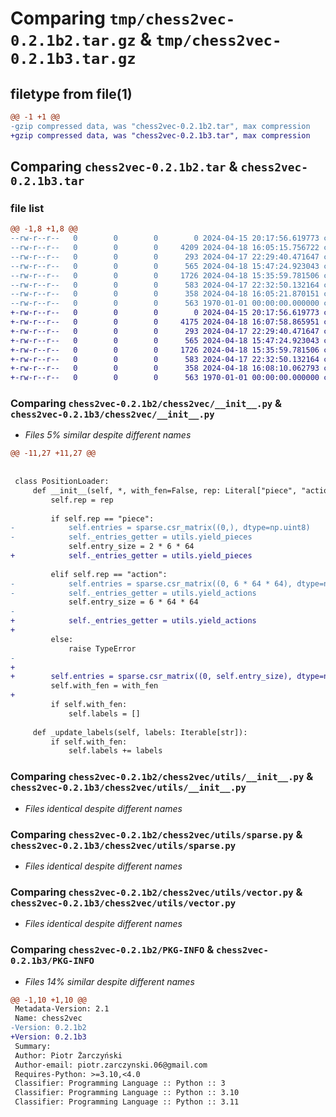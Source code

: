 # Comparing `tmp/chess2vec-0.2.1b2.tar.gz` & `tmp/chess2vec-0.2.1b3.tar.gz`

## filetype from file(1)

```diff
@@ -1 +1 @@
-gzip compressed data, was "chess2vec-0.2.1b2.tar", max compression
+gzip compressed data, was "chess2vec-0.2.1b3.tar", max compression
```

## Comparing `chess2vec-0.2.1b2.tar` & `chess2vec-0.2.1b3.tar`

### file list

```diff
@@ -1,8 +1,8 @@
--rw-r--r--   0        0        0        0 2024-04-15 20:17:56.619773 chess2vec-0.2.1b2/README.md
--rw-r--r--   0        0        0     4209 2024-04-18 16:05:15.756722 chess2vec-0.2.1b2/chess2vec/__init__.py
--rw-r--r--   0        0        0      293 2024-04-17 22:29:40.471647 chess2vec-0.2.1b2/chess2vec/pgn.py
--rw-r--r--   0        0        0      565 2024-04-18 15:47:24.923043 chess2vec-0.2.1b2/chess2vec/utils/__init__.py
--rw-r--r--   0        0        0     1726 2024-04-18 15:35:59.781506 chess2vec-0.2.1b2/chess2vec/utils/sparse.py
--rw-r--r--   0        0        0      583 2024-04-17 22:32:50.132164 chess2vec-0.2.1b2/chess2vec/utils/vector.py
--rw-r--r--   0        0        0      358 2024-04-18 16:05:21.870151 chess2vec-0.2.1b2/pyproject.toml
--rw-r--r--   0        0        0      563 1970-01-01 00:00:00.000000 chess2vec-0.2.1b2/PKG-INFO
+-rw-r--r--   0        0        0        0 2024-04-15 20:17:56.619773 chess2vec-0.2.1b3/README.md
+-rw-r--r--   0        0        0     4175 2024-04-18 16:07:58.865951 chess2vec-0.2.1b3/chess2vec/__init__.py
+-rw-r--r--   0        0        0      293 2024-04-17 22:29:40.471647 chess2vec-0.2.1b3/chess2vec/pgn.py
+-rw-r--r--   0        0        0      565 2024-04-18 15:47:24.923043 chess2vec-0.2.1b3/chess2vec/utils/__init__.py
+-rw-r--r--   0        0        0     1726 2024-04-18 15:35:59.781506 chess2vec-0.2.1b3/chess2vec/utils/sparse.py
+-rw-r--r--   0        0        0      583 2024-04-17 22:32:50.132164 chess2vec-0.2.1b3/chess2vec/utils/vector.py
+-rw-r--r--   0        0        0      358 2024-04-18 16:08:10.062793 chess2vec-0.2.1b3/pyproject.toml
+-rw-r--r--   0        0        0      563 1970-01-01 00:00:00.000000 chess2vec-0.2.1b3/PKG-INFO
```

### Comparing `chess2vec-0.2.1b2/chess2vec/__init__.py` & `chess2vec-0.2.1b3/chess2vec/__init__.py`

 * *Files 5% similar despite different names*

```diff
@@ -11,27 +11,27 @@
 
 
 class PositionLoader:
     def __init__(self, *, with_fen=False, rep: Literal["piece", "action"] = "piece"):
         self.rep = rep
 
         if self.rep == "piece":
-            self.entries = sparse.csr_matrix((0,), dtype=np.uint8)
-            self._entries_getter = utils.yield_pieces
             self.entry_size = 2 * 6 * 64
+            self._entries_getter = utils.yield_pieces
 
         elif self.rep == "action":
-            self.entries = sparse.csr_matrix((0, 6 * 64 * 64), dtype=np.uint8)
-            self._entries_getter = utils.yield_actions
             self.entry_size = 6 * 64 * 64
-
+            self._entries_getter = utils.yield_actions
+            
         else:
             raise TypeError
-
+            
+        self.entries = sparse.csr_matrix((0, self.entry_size), dtype=np.uint8)
         self.with_fen = with_fen
+        
         if self.with_fen:
             self.labels = []
 
     def _update_labels(self, labels: Iterable[str]):
         if self.with_fen:
             self.labels += labels
```

### Comparing `chess2vec-0.2.1b2/chess2vec/utils/__init__.py` & `chess2vec-0.2.1b3/chess2vec/utils/__init__.py`

 * *Files identical despite different names*

### Comparing `chess2vec-0.2.1b2/chess2vec/utils/sparse.py` & `chess2vec-0.2.1b3/chess2vec/utils/sparse.py`

 * *Files identical despite different names*

### Comparing `chess2vec-0.2.1b2/chess2vec/utils/vector.py` & `chess2vec-0.2.1b3/chess2vec/utils/vector.py`

 * *Files identical despite different names*

### Comparing `chess2vec-0.2.1b2/PKG-INFO` & `chess2vec-0.2.1b3/PKG-INFO`

 * *Files 14% similar despite different names*

```diff
@@ -1,10 +1,10 @@
 Metadata-Version: 2.1
 Name: chess2vec
-Version: 0.2.1b2
+Version: 0.2.1b3
 Summary: 
 Author: Piotr Żarczyński
 Author-email: piotr.zarczynski.06@gmail.com
 Requires-Python: >=3.10,<4.0
 Classifier: Programming Language :: Python :: 3
 Classifier: Programming Language :: Python :: 3.10
 Classifier: Programming Language :: Python :: 3.11
```

